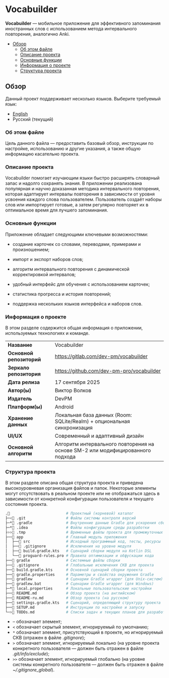 # Vocabuilder
**Vocabuilder** — мобильное приложение для эффективного запоминания иностранных слов с использованием метода интервального повторения, аналогично Anki.

- [Обзор](#обзор)
  - [Об этом файле](#об-этом-файле)
  - [Описание проекта](#описание-проекта)
  - [Основные функции](#основные-функции)
  - [Информация о проекте](#информация-о-проекте)
  - [Структура проекта](#структура-проекта)

## Обзор
Данный проект поддерживает несколько языков. Выберите требуемый язык:
- [English](README.md)
- Русский (текущий)

### Об этом файле
Цель данного файла — предоставить базовый обзор, инструкции по настройке, использованию и другие указания, а также общую информацию касательно проекта.

### Описание проекта
Vocabuilder помогает изучающим языки быстро расширять словарный запас и надолго сохранять знания. В приложении реализована популярная и научно доказанная методика интервального повторения, которая адаптирует интервалы повторения в зависимости от уровня усвоения каждого слова пользователем. Пользователь создаёт наборы слов или импортирует готовые, а затем регулярно повторяет их в оптимальное время для лучшего запоминания.

### Основные функции
Приложение обладает следующими ключевыми возможностями:
- создание карточек со словами, переводами, примерами и произношением;

- импорт и экспорт наборов слов;

- алгоритм интервального повторения с динамической корректировкой интервалов;

- удобный интерфейс для обучения с использованием карточек;

- статистика прогресса и история повторений;

- поддержка нескольких языков интерфейса и наборов слов.

### Информация о проекте
В этом разделе содержится общая информация о приложении, используемых технологиях и команде.

| | |
-- | --
**Название** | Vocabuilder
**Основной репозиторий** | https://gitlab.com/dev-pm/vocabuilder
**Зеркало репозитория** | https://github.com/dev-pm-pro/vocabuilder
**Дата релиза** | 17 сентября 2025
**Автор(ы)** | Виктор Волков
**Издатель** | DevPM
**Платформ(ы)** | Android
**Хранение данных** | Локальная база данных (Room: SQLite/Realm) + опциональная синхронизация
**UI/UX** | Современный и адаптивный дизайн
**Основной алгоритм** | Алгоритм интервального повторения на основе SM-2 или модифицированного подхода

### Структура проекта
В этом разделе описана общая структура проекта и приведена высокоуровневая организация файлов и папок. Некоторые элементы могут отсутствовать в реальном проекте или не отображаться здесь в зависимости от конкретной конфигурации пользователя и текущего состояния проекта.

```sh
.📂                         # Проектный (корневой) каталог
├─<📁 .git                  # Файлы системы контроля версий
├─*📁 .gradle               # Внутренние данные Gradle для ускорения сборки
├─*📁 .idea                 # Файлы конфигурации среды разработки
├>>📁 .tmp                  # Временные файлы проекта для промежуточных данных
├──📂 app                   # Главный модуль приложения
│  ├──📁 src                # Исходный программный код, тесты, ресурсы
│  ├──📜 .gitignore         # Исключения на уровне модуля
│  ├──📜 build.gradle.kts   # Сценарий сборки модуля на Kotlin DSL
│  └──📜 proguard-rules.pro # Правила оптимизации и обфускации кода
├──📁 gradle                # Системные файлы сборки
├──📜 .gitignore            # Глобальные исключения СКВ для проекта
├──📜 build.gradle.kts      # Основной сценарий сборки проекта
├──📜 gradle.properties     # Параметры и свойства окружения Gradle
├──📜 gradlew               # Сценарии Gradle wrapper (для Unix-систем)
├──📜 gradlew.bat           # Сценарии Gradle wrapper (для Windows)
├─*📜 local.properties      # Локальные пользовательские настройки
├──📜 README.md             # Обзор проекта (на английском)
├──📜 README-ru.md          # Обзор проекта (на русском)
├──📜 settings.gradle.kts   # Сценарий, определяющий структуру проекта
├──📜 SETUP.md              # Инструкции по настройке и запуску
└─>📜 TODOs.md              # Списки задач и текущих планов для разработчиков
```

- `─` обозначает элемент;
- `<` обозначает скрытый элемент, игнорируемый по умолчанию;
- `*` обозначает элемент, присутствующий в проекте, но игнорируемый СКВ (отражен в файле *.gitignore*);
- `>` обозначает элемент, игнорируемый локально (на уровне проекта конкретного пользователя — должен быть отражен в файле *.git/info/exclude*);
- `>>` обозначает элемент, игнорируемый глобально (на уровне системы конкретного пользователя — должен быть отражен в файле *~/.gitignore_global*).

